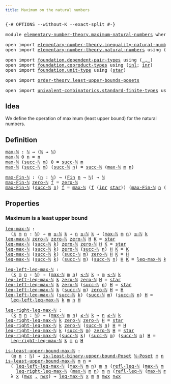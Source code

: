 ```yaml
---
title: Maximum on the natural numbers
---
```


<pre class="Agda"><a id="56" class="Symbol">{-#</a> <a id="60" class="Keyword">OPTIONS</a> <a id="68" class="Pragma">--without-K</a> <a id="80" class="Pragma">--exact-split</a> <a id="94" class="Symbol">#-}</a>

<a id="99" class="Keyword">module</a> <a id="106" href="elementary-number-theory.maximum-natural-numbers.html" class="Module">elementary-number-theory.maximum-natural-numbers</a> <a id="155" class="Keyword">where</a>

<a id="162" class="Keyword">open</a> <a id="167" class="Keyword">import</a> <a id="174" href="elementary-number-theory.inequality-natural-numbers.html" class="Module">elementary-number-theory.inequality-natural-numbers</a>
<a id="226" class="Keyword">open</a> <a id="231" class="Keyword">import</a> <a id="238" href="elementary-number-theory.natural-numbers.html" class="Module">elementary-number-theory.natural-numbers</a> <a id="279" class="Keyword">using</a> <a id="285" class="Symbol">(</a><a id="286" href="elementary-number-theory.natural-numbers.html#1548" class="Datatype">ℕ</a><a id="287" class="Symbol">;</a> <a id="289" href="elementary-number-theory.natural-numbers.html#1569" class="InductiveConstructor">zero-ℕ</a><a id="295" class="Symbol">;</a> <a id="297" href="elementary-number-theory.natural-numbers.html#1582" class="InductiveConstructor">succ-ℕ</a><a id="303" class="Symbol">)</a>

<a id="306" class="Keyword">open</a> <a id="311" class="Keyword">import</a> <a id="318" href="foundation.dependent-pair-types.html" class="Module">foundation.dependent-pair-types</a> <a id="350" class="Keyword">using</a> <a id="356" class="Symbol">(</a><a id="357" href="foundation-core.dependent-pair-types.html#692" class="InductiveConstructor Operator">_,_</a><a id="360" class="Symbol">)</a>
<a id="362" class="Keyword">open</a> <a id="367" class="Keyword">import</a> <a id="374" href="foundation.coproduct-types.html" class="Module">foundation.coproduct-types</a> <a id="401" class="Keyword">using</a> <a id="407" class="Symbol">(</a><a id="408" href="foundation.coproduct-types.html#1249" class="InductiveConstructor">inl</a><a id="411" class="Symbol">;</a> <a id="413" href="foundation.coproduct-types.html#1267" class="InductiveConstructor">inr</a><a id="416" class="Symbol">)</a>
<a id="418" class="Keyword">open</a> <a id="423" class="Keyword">import</a> <a id="430" href="foundation.unit-type.html" class="Module">foundation.unit-type</a> <a id="451" class="Keyword">using</a> <a id="457" class="Symbol">(</a><a id="458" href="foundation.unit-type.html#1108" class="InductiveConstructor">star</a><a id="462" class="Symbol">)</a>

<a id="465" class="Keyword">open</a> <a id="470" class="Keyword">import</a> <a id="477" href="order-theory.least-upper-bounds-posets.html" class="Module">order-theory.least-upper-bounds-posets</a>

<a id="517" class="Keyword">open</a> <a id="522" class="Keyword">import</a> <a id="529" href="univalent-combinatorics.standard-finite-types.html" class="Module">univalent-combinatorics.standard-finite-types</a> <a id="575" class="Keyword">using</a> <a id="581" class="Symbol">(</a><a id="582" href="univalent-combinatorics.standard-finite-types.html#2392" class="Function">Fin</a><a id="585" class="Symbol">)</a>
</pre>
## Idea

We define the operation of maximum (least upper bound) for the natural numbers.

## Definition

<pre class="Agda"><a id="max-ℕ"></a><a id="705" href="elementary-number-theory.maximum-natural-numbers.html#705" class="Function">max-ℕ</a> <a id="711" class="Symbol">:</a> <a id="713" href="elementary-number-theory.natural-numbers.html#1548" class="Datatype">ℕ</a> <a id="715" class="Symbol">→</a> <a id="717" class="Symbol">(</a><a id="718" href="elementary-number-theory.natural-numbers.html#1548" class="Datatype">ℕ</a> <a id="720" class="Symbol">→</a> <a id="722" href="elementary-number-theory.natural-numbers.html#1548" class="Datatype">ℕ</a><a id="723" class="Symbol">)</a>
<a id="725" href="elementary-number-theory.maximum-natural-numbers.html#705" class="Function">max-ℕ</a> <a id="731" class="Number">0</a> <a id="733" href="elementary-number-theory.maximum-natural-numbers.html#733" class="Bound">n</a> <a id="735" class="Symbol">=</a> <a id="737" href="elementary-number-theory.maximum-natural-numbers.html#733" class="Bound">n</a>
<a id="739" href="elementary-number-theory.maximum-natural-numbers.html#705" class="Function">max-ℕ</a> <a id="745" class="Symbol">(</a><a id="746" href="elementary-number-theory.natural-numbers.html#1582" class="InductiveConstructor">succ-ℕ</a> <a id="753" href="elementary-number-theory.maximum-natural-numbers.html#753" class="Bound">m</a><a id="754" class="Symbol">)</a> <a id="756" class="Number">0</a> <a id="758" class="Symbol">=</a> <a id="760" href="elementary-number-theory.natural-numbers.html#1582" class="InductiveConstructor">succ-ℕ</a> <a id="767" href="elementary-number-theory.maximum-natural-numbers.html#753" class="Bound">m</a>
<a id="769" href="elementary-number-theory.maximum-natural-numbers.html#705" class="Function">max-ℕ</a> <a id="775" class="Symbol">(</a><a id="776" href="elementary-number-theory.natural-numbers.html#1582" class="InductiveConstructor">succ-ℕ</a> <a id="783" href="elementary-number-theory.maximum-natural-numbers.html#783" class="Bound">m</a><a id="784" class="Symbol">)</a> <a id="786" class="Symbol">(</a><a id="787" href="elementary-number-theory.natural-numbers.html#1582" class="InductiveConstructor">succ-ℕ</a> <a id="794" href="elementary-number-theory.maximum-natural-numbers.html#794" class="Bound">n</a><a id="795" class="Symbol">)</a> <a id="797" class="Symbol">=</a> <a id="799" href="elementary-number-theory.natural-numbers.html#1582" class="InductiveConstructor">succ-ℕ</a> <a id="806" class="Symbol">(</a><a id="807" href="elementary-number-theory.maximum-natural-numbers.html#705" class="Function">max-ℕ</a> <a id="813" href="elementary-number-theory.maximum-natural-numbers.html#783" class="Bound">m</a> <a id="815" href="elementary-number-theory.maximum-natural-numbers.html#794" class="Bound">n</a><a id="816" class="Symbol">)</a>

<a id="max-Fin-ℕ"></a><a id="819" href="elementary-number-theory.maximum-natural-numbers.html#819" class="Function">max-Fin-ℕ</a> <a id="829" class="Symbol">:</a> <a id="831" class="Symbol">(</a><a id="832" href="elementary-number-theory.maximum-natural-numbers.html#832" class="Bound">n</a> <a id="834" class="Symbol">:</a> <a id="836" href="elementary-number-theory.natural-numbers.html#1548" class="Datatype">ℕ</a><a id="837" class="Symbol">)</a> <a id="839" class="Symbol">→</a> <a id="841" class="Symbol">(</a><a id="842" href="univalent-combinatorics.standard-finite-types.html#2392" class="Function">Fin</a> <a id="846" href="elementary-number-theory.maximum-natural-numbers.html#832" class="Bound">n</a> <a id="848" class="Symbol">→</a> <a id="850" href="elementary-number-theory.natural-numbers.html#1548" class="Datatype">ℕ</a><a id="851" class="Symbol">)</a> <a id="853" class="Symbol">→</a> <a id="855" href="elementary-number-theory.natural-numbers.html#1548" class="Datatype">ℕ</a>
<a id="857" href="elementary-number-theory.maximum-natural-numbers.html#819" class="Function">max-Fin-ℕ</a> <a id="867" href="elementary-number-theory.natural-numbers.html#1569" class="InductiveConstructor">zero-ℕ</a> <a id="874" href="elementary-number-theory.maximum-natural-numbers.html#874" class="Bound">f</a> <a id="876" class="Symbol">=</a> <a id="878" href="elementary-number-theory.natural-numbers.html#1569" class="InductiveConstructor">zero-ℕ</a>
<a id="885" href="elementary-number-theory.maximum-natural-numbers.html#819" class="Function">max-Fin-ℕ</a> <a id="895" class="Symbol">(</a><a id="896" href="elementary-number-theory.natural-numbers.html#1582" class="InductiveConstructor">succ-ℕ</a> <a id="903" href="elementary-number-theory.maximum-natural-numbers.html#903" class="Bound">n</a><a id="904" class="Symbol">)</a> <a id="906" href="elementary-number-theory.maximum-natural-numbers.html#906" class="Bound">f</a> <a id="908" class="Symbol">=</a> <a id="910" href="elementary-number-theory.maximum-natural-numbers.html#705" class="Function">max-ℕ</a> <a id="916" class="Symbol">(</a><a id="917" href="elementary-number-theory.maximum-natural-numbers.html#906" class="Bound">f</a> <a id="919" class="Symbol">(</a><a id="920" href="foundation.coproduct-types.html#1267" class="InductiveConstructor">inr</a> <a id="924" href="foundation.unit-type.html#1108" class="InductiveConstructor">star</a><a id="928" class="Symbol">))</a> <a id="931" class="Symbol">(</a><a id="932" href="elementary-number-theory.maximum-natural-numbers.html#819" class="Function">max-Fin-ℕ</a> <a id="942" href="elementary-number-theory.maximum-natural-numbers.html#903" class="Bound">n</a> <a id="944" class="Symbol">(λ</a> <a id="947" href="elementary-number-theory.maximum-natural-numbers.html#947" class="Bound">k</a> <a id="949" class="Symbol">→</a> <a id="951" href="elementary-number-theory.maximum-natural-numbers.html#906" class="Bound">f</a> <a id="953" class="Symbol">(</a><a id="954" href="foundation.coproduct-types.html#1249" class="InductiveConstructor">inl</a> <a id="958" href="elementary-number-theory.maximum-natural-numbers.html#947" class="Bound">k</a><a id="959" class="Symbol">)))</a>
</pre>
## Properties

### Maximum is a least upper bound

<pre class="Agda"><a id="leq-max-ℕ"></a><a id="1027" href="elementary-number-theory.maximum-natural-numbers.html#1027" class="Function">leq-max-ℕ</a> <a id="1037" class="Symbol">:</a>
  <a id="1041" class="Symbol">(</a><a id="1042" href="elementary-number-theory.maximum-natural-numbers.html#1042" class="Bound">k</a> <a id="1044" href="elementary-number-theory.maximum-natural-numbers.html#1044" class="Bound">m</a> <a id="1046" href="elementary-number-theory.maximum-natural-numbers.html#1046" class="Bound">n</a> <a id="1048" class="Symbol">:</a> <a id="1050" href="elementary-number-theory.natural-numbers.html#1548" class="Datatype">ℕ</a><a id="1051" class="Symbol">)</a> <a id="1053" class="Symbol">→</a> <a id="1055" href="elementary-number-theory.maximum-natural-numbers.html#1044" class="Bound">m</a> <a id="1057" href="elementary-number-theory.inequality-natural-numbers.html#1782" class="Function Operator">≤-ℕ</a> <a id="1061" href="elementary-number-theory.maximum-natural-numbers.html#1042" class="Bound">k</a> <a id="1063" class="Symbol">→</a> <a id="1065" href="elementary-number-theory.maximum-natural-numbers.html#1046" class="Bound">n</a> <a id="1067" href="elementary-number-theory.inequality-natural-numbers.html#1782" class="Function Operator">≤-ℕ</a> <a id="1071" href="elementary-number-theory.maximum-natural-numbers.html#1042" class="Bound">k</a> <a id="1073" class="Symbol">→</a> <a id="1075" class="Symbol">(</a><a id="1076" href="elementary-number-theory.maximum-natural-numbers.html#705" class="Function">max-ℕ</a> <a id="1082" href="elementary-number-theory.maximum-natural-numbers.html#1044" class="Bound">m</a> <a id="1084" href="elementary-number-theory.maximum-natural-numbers.html#1046" class="Bound">n</a><a id="1085" class="Symbol">)</a> <a id="1087" href="elementary-number-theory.inequality-natural-numbers.html#1782" class="Function Operator">≤-ℕ</a> <a id="1091" href="elementary-number-theory.maximum-natural-numbers.html#1042" class="Bound">k</a>
<a id="1093" href="elementary-number-theory.maximum-natural-numbers.html#1027" class="Function">leq-max-ℕ</a> <a id="1103" href="elementary-number-theory.natural-numbers.html#1569" class="InductiveConstructor">zero-ℕ</a> <a id="1110" href="elementary-number-theory.natural-numbers.html#1569" class="InductiveConstructor">zero-ℕ</a> <a id="1117" href="elementary-number-theory.natural-numbers.html#1569" class="InductiveConstructor">zero-ℕ</a> <a id="1124" href="elementary-number-theory.maximum-natural-numbers.html#1124" class="Bound">H</a> <a id="1126" href="elementary-number-theory.maximum-natural-numbers.html#1126" class="Bound">K</a> <a id="1128" class="Symbol">=</a> <a id="1130" href="foundation.unit-type.html#1108" class="InductiveConstructor">star</a>
<a id="1135" href="elementary-number-theory.maximum-natural-numbers.html#1027" class="Function">leq-max-ℕ</a> <a id="1145" class="Symbol">(</a><a id="1146" href="elementary-number-theory.natural-numbers.html#1582" class="InductiveConstructor">succ-ℕ</a> <a id="1153" href="elementary-number-theory.maximum-natural-numbers.html#1153" class="Bound">k</a><a id="1154" class="Symbol">)</a> <a id="1156" href="elementary-number-theory.natural-numbers.html#1569" class="InductiveConstructor">zero-ℕ</a> <a id="1163" href="elementary-number-theory.natural-numbers.html#1569" class="InductiveConstructor">zero-ℕ</a> <a id="1170" href="elementary-number-theory.maximum-natural-numbers.html#1170" class="Bound">H</a> <a id="1172" href="elementary-number-theory.maximum-natural-numbers.html#1172" class="Bound">K</a> <a id="1174" class="Symbol">=</a> <a id="1176" href="foundation.unit-type.html#1108" class="InductiveConstructor">star</a>
<a id="1181" href="elementary-number-theory.maximum-natural-numbers.html#1027" class="Function">leq-max-ℕ</a> <a id="1191" class="Symbol">(</a><a id="1192" href="elementary-number-theory.natural-numbers.html#1582" class="InductiveConstructor">succ-ℕ</a> <a id="1199" href="elementary-number-theory.maximum-natural-numbers.html#1199" class="Bound">k</a><a id="1200" class="Symbol">)</a> <a id="1202" href="elementary-number-theory.natural-numbers.html#1569" class="InductiveConstructor">zero-ℕ</a> <a id="1209" class="Symbol">(</a><a id="1210" href="elementary-number-theory.natural-numbers.html#1582" class="InductiveConstructor">succ-ℕ</a> <a id="1217" href="elementary-number-theory.maximum-natural-numbers.html#1217" class="Bound">n</a><a id="1218" class="Symbol">)</a> <a id="1220" href="elementary-number-theory.maximum-natural-numbers.html#1220" class="Bound">H</a> <a id="1222" href="elementary-number-theory.maximum-natural-numbers.html#1222" class="Bound">K</a> <a id="1224" class="Symbol">=</a> <a id="1226" href="elementary-number-theory.maximum-natural-numbers.html#1222" class="Bound">K</a>
<a id="1228" href="elementary-number-theory.maximum-natural-numbers.html#1027" class="Function">leq-max-ℕ</a> <a id="1238" class="Symbol">(</a><a id="1239" href="elementary-number-theory.natural-numbers.html#1582" class="InductiveConstructor">succ-ℕ</a> <a id="1246" href="elementary-number-theory.maximum-natural-numbers.html#1246" class="Bound">k</a><a id="1247" class="Symbol">)</a> <a id="1249" class="Symbol">(</a><a id="1250" href="elementary-number-theory.natural-numbers.html#1582" class="InductiveConstructor">succ-ℕ</a> <a id="1257" href="elementary-number-theory.maximum-natural-numbers.html#1257" class="Bound">m</a><a id="1258" class="Symbol">)</a> <a id="1260" href="elementary-number-theory.natural-numbers.html#1569" class="InductiveConstructor">zero-ℕ</a> <a id="1267" href="elementary-number-theory.maximum-natural-numbers.html#1267" class="Bound">H</a> <a id="1269" href="elementary-number-theory.maximum-natural-numbers.html#1269" class="Bound">K</a> <a id="1271" class="Symbol">=</a> <a id="1273" href="elementary-number-theory.maximum-natural-numbers.html#1267" class="Bound">H</a>
<a id="1275" href="elementary-number-theory.maximum-natural-numbers.html#1027" class="Function">leq-max-ℕ</a> <a id="1285" class="Symbol">(</a><a id="1286" href="elementary-number-theory.natural-numbers.html#1582" class="InductiveConstructor">succ-ℕ</a> <a id="1293" href="elementary-number-theory.maximum-natural-numbers.html#1293" class="Bound">k</a><a id="1294" class="Symbol">)</a> <a id="1296" class="Symbol">(</a><a id="1297" href="elementary-number-theory.natural-numbers.html#1582" class="InductiveConstructor">succ-ℕ</a> <a id="1304" href="elementary-number-theory.maximum-natural-numbers.html#1304" class="Bound">m</a><a id="1305" class="Symbol">)</a> <a id="1307" class="Symbol">(</a><a id="1308" href="elementary-number-theory.natural-numbers.html#1582" class="InductiveConstructor">succ-ℕ</a> <a id="1315" href="elementary-number-theory.maximum-natural-numbers.html#1315" class="Bound">n</a><a id="1316" class="Symbol">)</a> <a id="1318" href="elementary-number-theory.maximum-natural-numbers.html#1318" class="Bound">H</a> <a id="1320" href="elementary-number-theory.maximum-natural-numbers.html#1320" class="Bound">K</a> <a id="1322" class="Symbol">=</a> <a id="1324" href="elementary-number-theory.maximum-natural-numbers.html#1027" class="Function">leq-max-ℕ</a> <a id="1334" href="elementary-number-theory.maximum-natural-numbers.html#1293" class="Bound">k</a> <a id="1336" href="elementary-number-theory.maximum-natural-numbers.html#1304" class="Bound">m</a> <a id="1338" href="elementary-number-theory.maximum-natural-numbers.html#1315" class="Bound">n</a> <a id="1340" href="elementary-number-theory.maximum-natural-numbers.html#1318" class="Bound">H</a> <a id="1342" href="elementary-number-theory.maximum-natural-numbers.html#1320" class="Bound">K</a>

<a id="leq-left-leq-max-ℕ"></a><a id="1345" href="elementary-number-theory.maximum-natural-numbers.html#1345" class="Function">leq-left-leq-max-ℕ</a> <a id="1364" class="Symbol">:</a>
  <a id="1368" class="Symbol">(</a><a id="1369" href="elementary-number-theory.maximum-natural-numbers.html#1369" class="Bound">k</a> <a id="1371" href="elementary-number-theory.maximum-natural-numbers.html#1371" class="Bound">m</a> <a id="1373" href="elementary-number-theory.maximum-natural-numbers.html#1373" class="Bound">n</a> <a id="1375" class="Symbol">:</a> <a id="1377" href="elementary-number-theory.natural-numbers.html#1548" class="Datatype">ℕ</a><a id="1378" class="Symbol">)</a> <a id="1380" class="Symbol">→</a> <a id="1382" class="Symbol">(</a><a id="1383" href="elementary-number-theory.maximum-natural-numbers.html#705" class="Function">max-ℕ</a> <a id="1389" href="elementary-number-theory.maximum-natural-numbers.html#1371" class="Bound">m</a> <a id="1391" href="elementary-number-theory.maximum-natural-numbers.html#1373" class="Bound">n</a><a id="1392" class="Symbol">)</a> <a id="1394" href="elementary-number-theory.inequality-natural-numbers.html#1782" class="Function Operator">≤-ℕ</a> <a id="1398" href="elementary-number-theory.maximum-natural-numbers.html#1369" class="Bound">k</a> <a id="1400" class="Symbol">→</a> <a id="1402" href="elementary-number-theory.maximum-natural-numbers.html#1371" class="Bound">m</a> <a id="1404" href="elementary-number-theory.inequality-natural-numbers.html#1782" class="Function Operator">≤-ℕ</a> <a id="1408" href="elementary-number-theory.maximum-natural-numbers.html#1369" class="Bound">k</a>
<a id="1410" href="elementary-number-theory.maximum-natural-numbers.html#1345" class="Function">leq-left-leq-max-ℕ</a> <a id="1429" href="elementary-number-theory.maximum-natural-numbers.html#1429" class="Bound">k</a> <a id="1431" href="elementary-number-theory.natural-numbers.html#1569" class="InductiveConstructor">zero-ℕ</a> <a id="1438" href="elementary-number-theory.natural-numbers.html#1569" class="InductiveConstructor">zero-ℕ</a> <a id="1445" href="elementary-number-theory.maximum-natural-numbers.html#1445" class="Bound">H</a> <a id="1447" class="Symbol">=</a> <a id="1449" href="foundation.unit-type.html#1108" class="InductiveConstructor">star</a>
<a id="1454" href="elementary-number-theory.maximum-natural-numbers.html#1345" class="Function">leq-left-leq-max-ℕ</a> <a id="1473" href="elementary-number-theory.maximum-natural-numbers.html#1473" class="Bound">k</a> <a id="1475" href="elementary-number-theory.natural-numbers.html#1569" class="InductiveConstructor">zero-ℕ</a> <a id="1482" class="Symbol">(</a><a id="1483" href="elementary-number-theory.natural-numbers.html#1582" class="InductiveConstructor">succ-ℕ</a> <a id="1490" href="elementary-number-theory.maximum-natural-numbers.html#1490" class="Bound">n</a><a id="1491" class="Symbol">)</a> <a id="1493" href="elementary-number-theory.maximum-natural-numbers.html#1493" class="Bound">H</a> <a id="1495" class="Symbol">=</a> <a id="1497" href="foundation.unit-type.html#1108" class="InductiveConstructor">star</a>
<a id="1502" href="elementary-number-theory.maximum-natural-numbers.html#1345" class="Function">leq-left-leq-max-ℕ</a> <a id="1521" href="elementary-number-theory.maximum-natural-numbers.html#1521" class="Bound">k</a> <a id="1523" class="Symbol">(</a><a id="1524" href="elementary-number-theory.natural-numbers.html#1582" class="InductiveConstructor">succ-ℕ</a> <a id="1531" href="elementary-number-theory.maximum-natural-numbers.html#1531" class="Bound">m</a><a id="1532" class="Symbol">)</a> <a id="1534" href="elementary-number-theory.natural-numbers.html#1569" class="InductiveConstructor">zero-ℕ</a> <a id="1541" href="elementary-number-theory.maximum-natural-numbers.html#1541" class="Bound">H</a> <a id="1543" class="Symbol">=</a> <a id="1545" href="elementary-number-theory.maximum-natural-numbers.html#1541" class="Bound">H</a>
<a id="1547" href="elementary-number-theory.maximum-natural-numbers.html#1345" class="Function">leq-left-leq-max-ℕ</a> <a id="1566" class="Symbol">(</a><a id="1567" href="elementary-number-theory.natural-numbers.html#1582" class="InductiveConstructor">succ-ℕ</a> <a id="1574" href="elementary-number-theory.maximum-natural-numbers.html#1574" class="Bound">k</a><a id="1575" class="Symbol">)</a> <a id="1577" class="Symbol">(</a><a id="1578" href="elementary-number-theory.natural-numbers.html#1582" class="InductiveConstructor">succ-ℕ</a> <a id="1585" href="elementary-number-theory.maximum-natural-numbers.html#1585" class="Bound">m</a><a id="1586" class="Symbol">)</a> <a id="1588" class="Symbol">(</a><a id="1589" href="elementary-number-theory.natural-numbers.html#1582" class="InductiveConstructor">succ-ℕ</a> <a id="1596" href="elementary-number-theory.maximum-natural-numbers.html#1596" class="Bound">n</a><a id="1597" class="Symbol">)</a> <a id="1599" href="elementary-number-theory.maximum-natural-numbers.html#1599" class="Bound">H</a> <a id="1601" class="Symbol">=</a>
  <a id="1605" href="elementary-number-theory.maximum-natural-numbers.html#1345" class="Function">leq-left-leq-max-ℕ</a> <a id="1624" href="elementary-number-theory.maximum-natural-numbers.html#1574" class="Bound">k</a> <a id="1626" href="elementary-number-theory.maximum-natural-numbers.html#1585" class="Bound">m</a> <a id="1628" href="elementary-number-theory.maximum-natural-numbers.html#1596" class="Bound">n</a> <a id="1630" href="elementary-number-theory.maximum-natural-numbers.html#1599" class="Bound">H</a>

<a id="leq-right-leq-max-ℕ"></a><a id="1633" href="elementary-number-theory.maximum-natural-numbers.html#1633" class="Function">leq-right-leq-max-ℕ</a> <a id="1653" class="Symbol">:</a>
  <a id="1657" class="Symbol">(</a><a id="1658" href="elementary-number-theory.maximum-natural-numbers.html#1658" class="Bound">k</a> <a id="1660" href="elementary-number-theory.maximum-natural-numbers.html#1660" class="Bound">m</a> <a id="1662" href="elementary-number-theory.maximum-natural-numbers.html#1662" class="Bound">n</a> <a id="1664" class="Symbol">:</a> <a id="1666" href="elementary-number-theory.natural-numbers.html#1548" class="Datatype">ℕ</a><a id="1667" class="Symbol">)</a> <a id="1669" class="Symbol">→</a> <a id="1671" class="Symbol">(</a><a id="1672" href="elementary-number-theory.maximum-natural-numbers.html#705" class="Function">max-ℕ</a> <a id="1678" href="elementary-number-theory.maximum-natural-numbers.html#1660" class="Bound">m</a> <a id="1680" href="elementary-number-theory.maximum-natural-numbers.html#1662" class="Bound">n</a><a id="1681" class="Symbol">)</a> <a id="1683" href="elementary-number-theory.inequality-natural-numbers.html#1782" class="Function Operator">≤-ℕ</a> <a id="1687" href="elementary-number-theory.maximum-natural-numbers.html#1658" class="Bound">k</a> <a id="1689" class="Symbol">→</a> <a id="1691" href="elementary-number-theory.maximum-natural-numbers.html#1662" class="Bound">n</a> <a id="1693" href="elementary-number-theory.inequality-natural-numbers.html#1782" class="Function Operator">≤-ℕ</a> <a id="1697" href="elementary-number-theory.maximum-natural-numbers.html#1658" class="Bound">k</a>
<a id="1699" href="elementary-number-theory.maximum-natural-numbers.html#1633" class="Function">leq-right-leq-max-ℕ</a> <a id="1719" href="elementary-number-theory.maximum-natural-numbers.html#1719" class="Bound">k</a> <a id="1721" href="elementary-number-theory.natural-numbers.html#1569" class="InductiveConstructor">zero-ℕ</a> <a id="1728" href="elementary-number-theory.natural-numbers.html#1569" class="InductiveConstructor">zero-ℕ</a> <a id="1735" href="elementary-number-theory.maximum-natural-numbers.html#1735" class="Bound">H</a> <a id="1737" class="Symbol">=</a> <a id="1739" href="foundation.unit-type.html#1108" class="InductiveConstructor">star</a>
<a id="1744" href="elementary-number-theory.maximum-natural-numbers.html#1633" class="Function">leq-right-leq-max-ℕ</a> <a id="1764" href="elementary-number-theory.maximum-natural-numbers.html#1764" class="Bound">k</a> <a id="1766" href="elementary-number-theory.natural-numbers.html#1569" class="InductiveConstructor">zero-ℕ</a> <a id="1773" class="Symbol">(</a><a id="1774" href="elementary-number-theory.natural-numbers.html#1582" class="InductiveConstructor">succ-ℕ</a> <a id="1781" href="elementary-number-theory.maximum-natural-numbers.html#1781" class="Bound">n</a><a id="1782" class="Symbol">)</a> <a id="1784" href="elementary-number-theory.maximum-natural-numbers.html#1784" class="Bound">H</a> <a id="1786" class="Symbol">=</a> <a id="1788" href="elementary-number-theory.maximum-natural-numbers.html#1784" class="Bound">H</a>
<a id="1790" href="elementary-number-theory.maximum-natural-numbers.html#1633" class="Function">leq-right-leq-max-ℕ</a> <a id="1810" href="elementary-number-theory.maximum-natural-numbers.html#1810" class="Bound">k</a> <a id="1812" class="Symbol">(</a><a id="1813" href="elementary-number-theory.natural-numbers.html#1582" class="InductiveConstructor">succ-ℕ</a> <a id="1820" href="elementary-number-theory.maximum-natural-numbers.html#1820" class="Bound">m</a><a id="1821" class="Symbol">)</a> <a id="1823" href="elementary-number-theory.natural-numbers.html#1569" class="InductiveConstructor">zero-ℕ</a> <a id="1830" href="elementary-number-theory.maximum-natural-numbers.html#1830" class="Bound">H</a> <a id="1832" class="Symbol">=</a> <a id="1834" href="foundation.unit-type.html#1108" class="InductiveConstructor">star</a>
<a id="1839" href="elementary-number-theory.maximum-natural-numbers.html#1633" class="Function">leq-right-leq-max-ℕ</a> <a id="1859" class="Symbol">(</a><a id="1860" href="elementary-number-theory.natural-numbers.html#1582" class="InductiveConstructor">succ-ℕ</a> <a id="1867" href="elementary-number-theory.maximum-natural-numbers.html#1867" class="Bound">k</a><a id="1868" class="Symbol">)</a> <a id="1870" class="Symbol">(</a><a id="1871" href="elementary-number-theory.natural-numbers.html#1582" class="InductiveConstructor">succ-ℕ</a> <a id="1878" href="elementary-number-theory.maximum-natural-numbers.html#1878" class="Bound">m</a><a id="1879" class="Symbol">)</a> <a id="1881" class="Symbol">(</a><a id="1882" href="elementary-number-theory.natural-numbers.html#1582" class="InductiveConstructor">succ-ℕ</a> <a id="1889" href="elementary-number-theory.maximum-natural-numbers.html#1889" class="Bound">n</a><a id="1890" class="Symbol">)</a> <a id="1892" href="elementary-number-theory.maximum-natural-numbers.html#1892" class="Bound">H</a> <a id="1894" class="Symbol">=</a>
  <a id="1898" href="elementary-number-theory.maximum-natural-numbers.html#1633" class="Function">leq-right-leq-max-ℕ</a> <a id="1918" href="elementary-number-theory.maximum-natural-numbers.html#1867" class="Bound">k</a> <a id="1920" href="elementary-number-theory.maximum-natural-numbers.html#1878" class="Bound">m</a> <a id="1922" href="elementary-number-theory.maximum-natural-numbers.html#1889" class="Bound">n</a> <a id="1924" href="elementary-number-theory.maximum-natural-numbers.html#1892" class="Bound">H</a>

<a id="is-least-upper-bound-max-ℕ"></a><a id="1927" href="elementary-number-theory.maximum-natural-numbers.html#1927" class="Function">is-least-upper-bound-max-ℕ</a> <a id="1954" class="Symbol">:</a>
  <a id="1958" class="Symbol">(</a><a id="1959" href="elementary-number-theory.maximum-natural-numbers.html#1959" class="Bound">m</a> <a id="1961" href="elementary-number-theory.maximum-natural-numbers.html#1961" class="Bound">n</a> <a id="1963" class="Symbol">:</a> <a id="1965" href="elementary-number-theory.natural-numbers.html#1548" class="Datatype">ℕ</a><a id="1966" class="Symbol">)</a> <a id="1968" class="Symbol">→</a> <a id="1970" href="order-theory.least-upper-bounds-posets.html#2016" class="Function">is-least-binary-upper-bound-Poset</a> <a id="2004" href="elementary-number-theory.inequality-natural-numbers.html#5142" class="Function">ℕ-Poset</a> <a id="2012" href="elementary-number-theory.maximum-natural-numbers.html#1959" class="Bound">m</a> <a id="2014" href="elementary-number-theory.maximum-natural-numbers.html#1961" class="Bound">n</a> <a id="2016" class="Symbol">(</a><a id="2017" href="elementary-number-theory.maximum-natural-numbers.html#705" class="Function">max-ℕ</a> <a id="2023" href="elementary-number-theory.maximum-natural-numbers.html#1959" class="Bound">m</a> <a id="2025" href="elementary-number-theory.maximum-natural-numbers.html#1961" class="Bound">n</a><a id="2026" class="Symbol">)</a>
<a id="2028" href="elementary-number-theory.maximum-natural-numbers.html#1927" class="Function">is-least-upper-bound-max-ℕ</a> <a id="2055" href="elementary-number-theory.maximum-natural-numbers.html#2055" class="Bound">m</a> <a id="2057" href="elementary-number-theory.maximum-natural-numbers.html#2057" class="Bound">n</a> <a id="2059" class="Symbol">=</a>
  <a id="2063" class="Symbol">(</a> <a id="2065" href="elementary-number-theory.maximum-natural-numbers.html#1345" class="Function">leq-left-leq-max-ℕ</a> <a id="2084" class="Symbol">(</a><a id="2085" href="elementary-number-theory.maximum-natural-numbers.html#705" class="Function">max-ℕ</a> <a id="2091" href="elementary-number-theory.maximum-natural-numbers.html#2055" class="Bound">m</a> <a id="2093" href="elementary-number-theory.maximum-natural-numbers.html#2057" class="Bound">n</a><a id="2094" class="Symbol">)</a> <a id="2096" href="elementary-number-theory.maximum-natural-numbers.html#2055" class="Bound">m</a> <a id="2098" href="elementary-number-theory.maximum-natural-numbers.html#2057" class="Bound">n</a> <a id="2100" class="Symbol">(</a><a id="2101" href="elementary-number-theory.inequality-natural-numbers.html#4475" class="Function">refl-leq-ℕ</a> <a id="2112" class="Symbol">(</a><a id="2113" href="elementary-number-theory.maximum-natural-numbers.html#705" class="Function">max-ℕ</a> <a id="2119" href="elementary-number-theory.maximum-natural-numbers.html#2055" class="Bound">m</a> <a id="2121" href="elementary-number-theory.maximum-natural-numbers.html#2057" class="Bound">n</a><a id="2122" class="Symbol">))</a><a id="2124" href="foundation-core.dependent-pair-types.html#692" class="InductiveConstructor Operator">,</a>
    <a id="2130" href="elementary-number-theory.maximum-natural-numbers.html#1633" class="Function">leq-right-leq-max-ℕ</a> <a id="2150" class="Symbol">(</a><a id="2151" href="elementary-number-theory.maximum-natural-numbers.html#705" class="Function">max-ℕ</a> <a id="2157" href="elementary-number-theory.maximum-natural-numbers.html#2055" class="Bound">m</a> <a id="2159" href="elementary-number-theory.maximum-natural-numbers.html#2057" class="Bound">n</a><a id="2160" class="Symbol">)</a> <a id="2162" href="elementary-number-theory.maximum-natural-numbers.html#2055" class="Bound">m</a> <a id="2164" href="elementary-number-theory.maximum-natural-numbers.html#2057" class="Bound">n</a> <a id="2166" class="Symbol">(</a><a id="2167" href="elementary-number-theory.inequality-natural-numbers.html#4475" class="Function">refl-leq-ℕ</a> <a id="2178" class="Symbol">(</a><a id="2179" href="elementary-number-theory.maximum-natural-numbers.html#705" class="Function">max-ℕ</a> <a id="2185" href="elementary-number-theory.maximum-natural-numbers.html#2055" class="Bound">m</a> <a id="2187" href="elementary-number-theory.maximum-natural-numbers.html#2057" class="Bound">n</a><a id="2188" class="Symbol">)))</a><a id="2191" href="foundation-core.dependent-pair-types.html#692" class="InductiveConstructor Operator">,</a>
  <a id="2195" class="Symbol">λ</a> <a id="2197" href="elementary-number-theory.maximum-natural-numbers.html#2197" class="Bound">x</a> <a id="2199" class="Symbol">(</a><a id="2200" href="elementary-number-theory.maximum-natural-numbers.html#2200" class="Bound">m≤x</a> <a id="2204" href="foundation-core.dependent-pair-types.html#692" class="InductiveConstructor Operator">,</a> <a id="2206" href="elementary-number-theory.maximum-natural-numbers.html#2206" class="Bound">n≤x</a><a id="2209" class="Symbol">)</a> <a id="2211" class="Symbol">→</a> <a id="2213" href="elementary-number-theory.maximum-natural-numbers.html#1027" class="Function">leq-max-ℕ</a> <a id="2223" href="elementary-number-theory.maximum-natural-numbers.html#2197" class="Bound">x</a> <a id="2225" href="elementary-number-theory.maximum-natural-numbers.html#2055" class="Bound">m</a> <a id="2227" href="elementary-number-theory.maximum-natural-numbers.html#2057" class="Bound">n</a> <a id="2229" href="elementary-number-theory.maximum-natural-numbers.html#2200" class="Bound">m≤x</a> <a id="2233" href="elementary-number-theory.maximum-natural-numbers.html#2206" class="Bound">n≤x</a>
</pre>